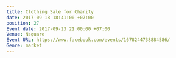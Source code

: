 ```yaml
---
title: Clothing Sale for Charity
date: 2017-09-18 18:41:00 +07:00
position: 27
Event date: 2017-09-23 21:00:00 +07:00
Venue: Nsquare
Event URL: https://www.facebook.com/events/1678244738884586/
Genre: market
---
```


